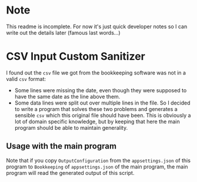 # Note
This readme is incomplete. For now it's just quick developer notes so I can write out the details later (famous last words...)

# CSV Input Custom Sanitizer
I found out the `csv` file we got from the bookkeeping software was not in a valid `csv` format:
- Some lines were missing the date, even though they were supposed to have the same date as the line above them.
- Some data lines were split out over multiple lines in the file. 
So I decided to write a program that solves these two problems and generates a sensible `csv` which this original file should have been. This is obviously a lot of domain specific knowledge, but by keeping that here the main program should be able to maintain generality.

## Usage with the main program
Note that if you copy `OutputConfiguration` from the `appsettings.json` of this program to `Bookkeeping` of `appsettings.json` of the main program, the main program will read the generated output of this script.